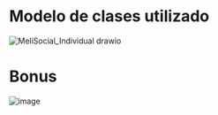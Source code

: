 # Modelo de clases utilizado
![MeliSocial_Individual drawio](https://github.com/arijalkemy/java-w25/assets/37525046/d155f2c0-4fd5-4ca7-9e12-a3ffb6df95a4)

# Bonus
![image](https://github.com/arijalkemy/java-w25/assets/37525046/49195fda-a5d9-4c91-ad58-89463ed5886e)
